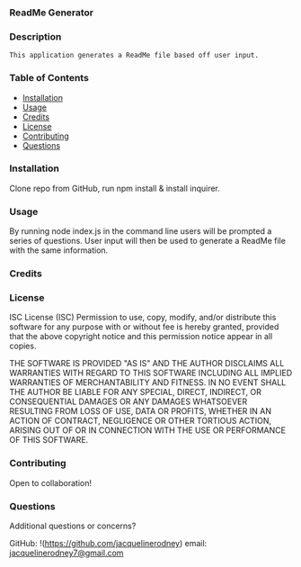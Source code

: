 ### ReadMe Generator

### Description 

    This application generates a ReadMe file based off user input.
    
### Table of Contents

- [Installation](#installation)
- [Usage](#usage)
- [Credits](#credits)
- [License](#license)
- [Contributing](#contributing)
- [Questions](#questions)

### Installation

Clone repo from GitHub, run npm install & install inquirer. 

### Usage
By running node index.js in the command line users will be prompted a series of questions. User input will then be used to generate a ReadMe file with the same information.

### Credits

### License

ISC License (ISC) Permission to use, copy, modify, and/or distribute this software for any purpose with or without fee is hereby granted, provided that the above copyright notice and this permission notice appear in all copies.

THE SOFTWARE IS PROVIDED "AS IS" AND THE AUTHOR DISCLAIMS ALL WARRANTIES WITH REGARD TO THIS SOFTWARE INCLUDING ALL IMPLIED WARRANTIES OF MERCHANTABILITY AND FITNESS. IN NO EVENT SHALL THE AUTHOR BE LIABLE FOR ANY SPECIAL, DIRECT, INDIRECT, OR CONSEQUENTIAL DAMAGES OR ANY DAMAGES WHATSOEVER RESULTING FROM LOSS OF USE, DATA OR PROFITS, WHETHER IN AN ACTION OF CONTRACT, NEGLIGENCE OR OTHER TORTIOUS ACTION, ARISING OUT OF OR IN CONNECTION WITH THE USE OR PERFORMANCE OF THIS SOFTWARE.

### Contributing

Open to collaboration!


### Questions


Additional questions or concerns? 

GitHub: !(https://github.com/jacquelinerodney)
email: jacquelinerodney7@gmail.com
    
